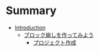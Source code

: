 # Summary

* [Introduction](README.md)
    * [ブロック崩しを作ってみよう](breakoutSample/index.md)
        * [プロジェクト作成](breakoutSample/createProject.md)

